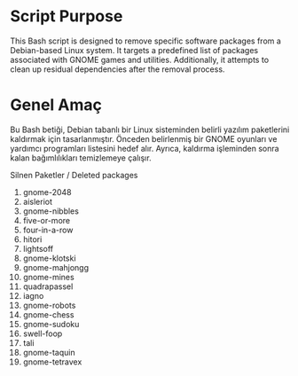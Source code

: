 # Script Purpose

This Bash script is designed to remove specific software packages from a Debian-based Linux system. It targets a predefined list of packages associated with GNOME games and utilities. Additionally, it attempts to clean up residual dependencies after the removal process.

# Genel Amaç

Bu Bash betiği, Debian tabanlı bir Linux sisteminden belirli yazılım paketlerini kaldırmak için tasarlanmıştır. Önceden belirlenmiş bir GNOME oyunları ve yardımcı programları listesini hedef alır. Ayrıca, kaldırma işleminden sonra kalan bağımlılıkları temizlemeye çalışır.


Silnen Paketler / Deleted packages
1. gnome-2048
2. aisleriot
3. gnome-nibbles
4. five-or-more
5. four-in-a-row
6. hitori
7. lightsoff
8. gnome-klotski
9. gnome-mahjongg
10. gnome-mines
11. quadrapassel
12. iagno
13. gnome-robots
14. gnome-chess
15. gnome-sudoku
16. swell-foop
17. tali
18. gnome-taquin
19. gnome-tetravex